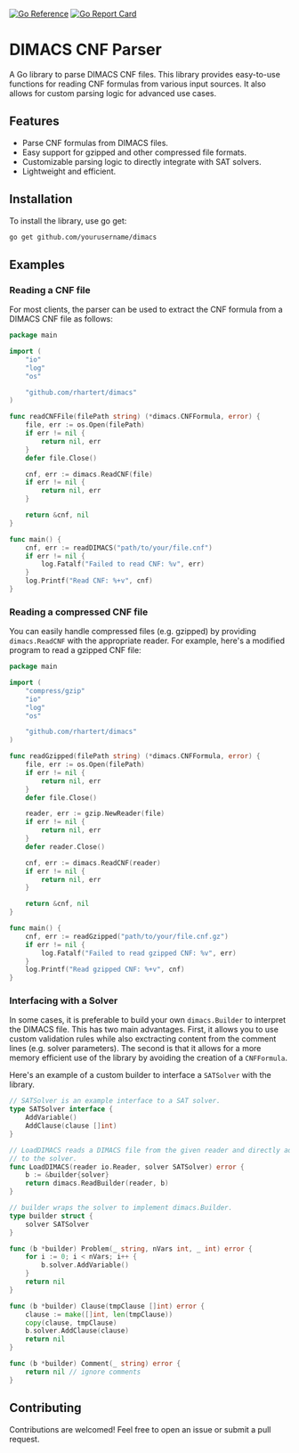 [![Go Reference](https://pkg.go.dev/badge/github.com/rhartert/dimacs.svg)](https://pkg.go.dev/github.com/rhartert/dimacs)
[![Go Report Card](https://goreportcard.com/badge/github.com/rhartert/dimacs)](https://goreportcard.com/report/github.com/rhartert/dimacs)

# DIMACS CNF Parser

A Go library to parse DIMACS CNF files. This library provides easy-to-use 
functions for reading CNF formulas from various input sources. It also allows 
for custom parsing logic for advanced use cases.

## Features

- Parse CNF formulas from DIMACS files.
- Easy support for gzipped and other compressed file formats.
- Customizable parsing logic to directly integrate with SAT solvers.
- Lightweight and efficient.

## Installation

To install the library, use go get:

```sh
go get github.com/yourusername/dimacs
```

## Examples

### Reading a CNF file

For most clients, the parser can be used to extract the CNF formula from a 
DIMACS CNF file as follows:

```go
package main

import (
    "io"
    "log"
    "os"

    "github.com/rhartert/dimacs"
)

func readCNFFile(filePath string) (*dimacs.CNFFormula, error) {
    file, err := os.Open(filePath)
    if err != nil {
        return nil, err
    }
    defer file.Close()

    cnf, err := dimacs.ReadCNF(file)
    if err != nil {
        return nil, err
    }

    return &cnf, nil
}

func main() {
    cnf, err := readDIMACS("path/to/your/file.cnf")
    if err != nil {
        log.Fatalf("Failed to read CNF: %v", err)
    }
    log.Printf("Read CNF: %+v", cnf)
}
```

### Reading a compressed CNF file

You can easily handle compressed files (e.g. gzipped) by providing 
`dimacs.ReadCNF` with the appropriate reader. For example, here's a modified
program to read a gzipped CNF file:

```go
package main

import (
    "compress/gzip"
    "io"
    "log"
    "os"

    "github.com/rhartert/dimacs"
)

func readGzipped(filePath string) (*dimacs.CNFFormula, error) {
    file, err := os.Open(filePath)
    if err != nil {
        return nil, err
    }
    defer file.Close()

    reader, err := gzip.NewReader(file)
    if err != nil {
        return nil, err
    }
    defer reader.Close()

    cnf, err := dimacs.ReadCNF(reader)
    if err != nil {
        return nil, err
    }

    return &cnf, nil
}

func main() {
    cnf, err := readGzipped("path/to/your/file.cnf.gz")
    if err != nil {
        log.Fatalf("Failed to read gzipped CNF: %v", err)
    }
    log.Printf("Read gzipped CNF: %+v", cnf)
}
```

### Interfacing with a Solver

In some cases, it is preferable to build your own `dimacs.Builder` to 
interpret the DIMACS file. This has two main advantages. First, it allows you 
to use custom validation rules while also exctracting content from the comment 
lines (e.g. solver parameters). The second is that it allows for a more memory
efficient use of the library by avoiding the creation of a `CNFFormula`.

Here's an example of a custom builder to interface a `SATSolver` with the
library.

```go
// SATSolver is an example interface to a SAT solver.
type SATSolver interface {
    AddVariable()
    AddClause(clause []int)
}

// LoadDIMACS reads a DIMACS file from the given reader and directly add it 
// to the solver. 
func LoadDIMACS(reader io.Reader, solver SATSolver) error {
    b := &builder{solver}
    return dimacs.ReadBuilder(reader, b)
}

// builder wraps the solver to implement dimacs.Builder.
type builder struct {
    solver SATSolver
}

func (b *builder) Problem(_ string, nVars int, _ int) error {
    for i := 0; i < nVars; i++ {
        b.solver.AddVariable()
    }
    return nil
}

func (b *builder) Clause(tmpClause []int) error {
    clause := make([]int, len(tmpClause))
    copy(clause, tmpClause)
    b.solver.AddClause(clause)
    return nil
}

func (b *builder) Comment(_ string) error {
    return nil // ignore comments
}
```

## Contributing

Contributions are welcomed! Feel free to open an issue or submit a pull request.
